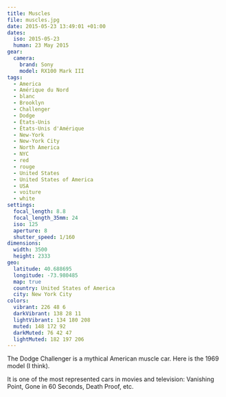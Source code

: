 ```yaml
---
title: Muscles
file: muscles.jpg
date: 2015-05-23 13:49:01 +01:00
dates:
  iso: 2015-05-23
  human: 23 May 2015
gear:
  camera:
    brand: Sony
    model: RX100 Mark III
tags:
  - America
  - Amérique du Nord
  - blanc
  - Brooklyn
  - Challenger
  - Dodge
  - États-Unis
  - États-Unis d'Amérique
  - New-York
  - New-York City
  - North America
  - NYC
  - red
  - rouge
  - United States
  - United States of America
  - USA
  - voiture
  - white
settings:
  focal_length: 8.8
  focal_length_35mm: 24
  iso: 125
  aperture: 8
  shutter_speed: 1/160
dimensions:
  width: 3500
  height: 2333
geo:
  latitude: 40.688695
  longitude: -73.980485
  map: true
  country: United States of America
  city: New York City
colors:
  vibrant: 226 48 6
  darkVibrant: 138 28 11
  lightVibrant: 134 180 208
  muted: 148 172 92
  darkMuted: 76 42 47
  lightMuted: 182 197 206
---
```


The Dodge Challenger is a mythical American muscle car. Here is the 1969 model (I think).

It is one of the most represented cars in movies and television: Vanishing Point, Gone in 60 Seconds, Death Proof, etc.
